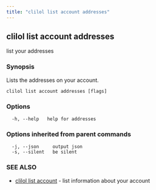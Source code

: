```yaml
---
title: "clilol list account addresses"
---
```

## clilol list account addresses

list your addresses

### Synopsis

Lists the addresses on your account.

```
clilol list account addresses [flags]
```

### Options

```
  -h, --help   help for addresses
```

### Options inherited from parent commands

```
  -j, --json     output json
  -s, --silent   be silent
```

### SEE ALSO

* [clilol list account](clilol_list_account.md)	 - list information about your account

